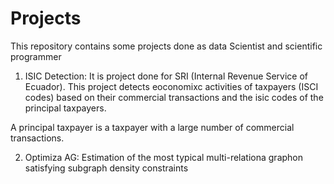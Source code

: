# Projects
This repository contains some projects done as data Scientist and scientific programmer 

1) ISIC Detection: It is project done for SRI (Internal Revenue Service of Ecuador). This project detects eoconomixc activities of taxpayers (ISCI codes) based on their commercial transactions and the isic codes of the principal taxpayers.

A principal taxpayer is a taxpayer with a large number of commercial transactions.

2) Optimiza AG: Estimation of the most typical multi-relationa graphon satisfying subgraph density constraints 


